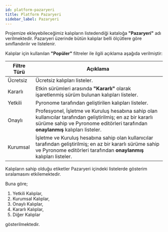 ```yaml
---
id: platform-pazaryeri
title: Platform Pazaryeri
sidebar_label: Pazaryeri
---
```


<a id="aHeaderMenuAnchor" data-header-menu="Docs"></a>

Projemize ekleyebileceğimiz kalıpların listedendiği kataloğa **"Pazaryeri"** adı verilmektedir. Pazaryeri üzerinde bütün kalıplar belli ölçütlere göre sınıflandırılır ve listelenir.

Kalıplar için kullanılan **"Popüler"** filtreler ile ilgili açıklama aşağıda verilmiştir:

| Filtre Türü | Açıklama |
| ------ | ------ |
| Ücretsiz | Ücretsiz kalıpları listeler. |
| Kararlı | Etkin sürümleri arasında **"Kararlı"** olarak işaretlenmiş sürüm bulunan kalıpları listeler. |
| Yetkili | Pyronome tarafından geliştirilen kalıpları listeler. |
| Onaylı | Profesyonel, İşletme ve Kuruluş hesabına sahip olan kullanıcılar tarafından geliştirilmiş; en az bir kararlı sürüme sahip ve Pyronome editörleri tarafından **onaylanmış** kalıpları listeler. |
| Kurumsal | İşletme ve Kuruluş hesabına sahip olan kullanıcılar tarafından geliştirilmiş; en az bir kararlı sürüme sahip ve Pyronome editörleri tarafından **onaylanmış** kalıpları listeler. |

Kalıpların sahip olduğu etiketler Pazaryeri içindeki listelerde gösterim sıralamasını etkilemektedir.

Buna göre;

1. Yetkili Kalıplar,
2. Kurumsal Kalıplar,
3. Onaylı Kalıplar,
4. Kararlı Kalıplar,
5. Diğer Kalıplar

gösterilmektedir.